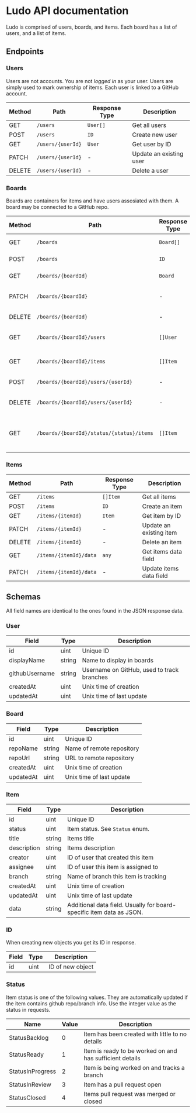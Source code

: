 # Ludo API documentation

Ludo is comprised of users, boards, and items. Each board has a list of users, and a list of items.

## Endpoints

### Users

Users are not accounts. You are not _logged in_ as your user. Users are simply used to mark ownership of items. Each user is linked to a GitHub account.

| Method | Path              | Response Type | Description             |
| ------ | ----------------- | ------------- | ----------------------- |
| GET    | `/users`          | `User[]`      | Get all users           |
| POST   | `/users`          | `ID`          | Create new user         |
| GET    | `/users/{userId}` | `User`        | Get user by ID          |
| PATCH  | `/users/{userId}` | -             | Update an existing user |
| DELETE | `/users/{userId}` | -             | Delete a user           |

### Boards

Boards are containers for items and have users assosiated with them. A board may be connected to a GitHub repo.

| Method | Path                                      | Response Type | Description                                |
| ------ | ----------------------------------------- | ------------- | ------------------------------------------ |
| GET    | `/boards`                                 | `Board[]`     | Get all boards                             |
| POST   | `/boards`                                 | `ID`          | Create new board                           |
| GET    | `/boards/{boardId}`                       | `Board`       | Get board by ID                            |
| PATCH  | `/boards/{boardId}`                       | -             | Update an existing board                   |
| DELETE | `/boards/{boardId}`                       | -             | Delete a board                             |
| GET    | `/boards/{boardId}/users`                 | `[]User`      | Get all users in board                     |
| GET    | `/boards/{boardId}/items`                 | `[]Item`      | Get all items in board                     |
| POST   | `/boards/{boardId}/users/{userId}`        | -             | Add user to board                          |
| DELETE | `/boards/{boardId}/users/{userId}`        | -             | Remove user from board                     |
| GET    | `/boards/{boardId}/status/{status}/items` | `[]Item`      | Get all items in board with given `Status` |

### Items

| Method | Path                   | Response Type | Description             |
| ------ | ---------------------- | ------------- | ----------------------- |
| GET    | `/items`               | `[]Item`      | Get all items           |
| POST   | `/items`               | `ID`          | Create an item          |
| GET    | `/items/{itemId}`      | `Item`        | Get item by ID          |
| PATCH  | `/items/{itemId}`      | -             | Update an existing item |
| DELETE | `/items/{itemId}`      | -             | Delete an item          |
| GET    | `/items/{itemId}/data` | `any`         | Get items data field    |
| PATCH  | `/items/{itemId}/data` | -             | Update items data field |

## Schemas

All field names are identical to the ones found in the JSON response data.

### User

| Field          | Type   | Description                                |
| -------------- | ------ | ------------------------------------------ |
| id             | uint   | Unique ID                                  |
| displayName    | string | Name to display in boards                  |
| githubUsername | string | Username on GitHub, used to track branches |
| createdAt      | uint   | Unix time of creation                      |
| updatedAt      | uint   | Unix time of last update                   |

### Board

| Field     | Type   | Description               |
| --------- | ------ | ------------------------- |
| id        | uint   | Unique ID                 |
| repoName  | string | Name of remote repository |
| repoUrl   | string | URL to remote repository  |
| createdAt | uint   | Unix time of creation     |
| updatedAt | uint   | Unix time of last update  |

### Item

| Field       | Type   | Description                                                          |
| ----------- | ------ | -------------------------------------------------------------------- |
| id          | uint   | Unique ID                                                            |
| status      | uint   | Item status. See `Status` enum.                                      |
| title       | string | Items title                                                          |
| description | string | Items description                                                    |
| creator     | uint   | ID of user that created this item                                    |
| assignee    | uint   | ID of user this item is assigned to                                  |
| branch      | string | Name of branch this item is tracking                                 |
| createdAt   | uint   | Unix time of creation                                                |
| updatedAt   | uint   | Unix time of last update                                             |
| data        | string | Additional data field. Usually for board-specific item data as JSON. |

### ID

When creating new objects you get its ID in response.

| Field | Type | Description      |
| ----- | ---- | ---------------- |
| id    | uint | ID of new object |

### Status

Item status is one of the following values. They are automatically updated if the item contains github repo/branch info. Use the integer value as the status in requests.

| Name             | Value | Description                                              |
| ---------------- | ----- | -------------------------------------------------------- |
| StatusBacklog    | 0     | Item has been created with little to no details          |
| StatusReady      | 1     | Item is ready to be worked on and has sufficient details |
| StatusInProgress | 2     | Item is being worked on and tracks a branch              |
| StatusInReview   | 3     | Item has a pull request open                             |
| StatusClosed     | 4     | Items pull request was merged or closed                  |
